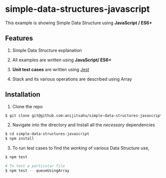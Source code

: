 # simple-data-structures-javascript

This example is showing Simple Data Structure using **JavaScript / ES6+**

## Features
1. Simple Data Structure explanation 
2. All examples are written using **JavaScript/ ES6+**
3. **Unit test cases** are written using [Jest](https://jestjs.io/docs/getting-started)

3. Stack and its various operations are described using Array


## Installation
1. Clone the repo
```bash
$ git clone git@github.com:anijitsahu/simple-data-structures-javascript.git
```

2. Navigate into the directory and Install all the *necessary* dependencies

```bash
$ cd simple-data-structures-javascript
$ npm install
```

3. To run test cases to find the *working* of various Data Structure use,

```bash
$ npm test

# To test a particular file
$ npm test -- queueUsingArray 
```

